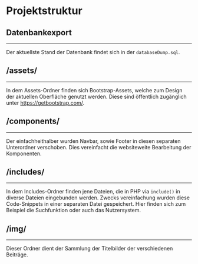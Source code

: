 # Projektstruktur

## Datenbankexport

---

Der aktuellste Stand der Datenbank findet sich in der `databaseDump.sql`.

## /assets/

---

In dem Assets-Ordner finden sich Bootstrap-Assets, welche zum Design der aktuellen Oberfläche genutzt werden. Diese sind öffentlich zugänglich unter https://getbootstrap.com/.

## /components/

---

Der einfachheithalber wurden Navbar, sowie Footer in diesen separaten Unterordner verschoben. Dies vereinfacht die websiteweite Bearbeitung der Komponenten.

## /includes/

---

In dem Includes-Ordner finden jene Dateien, die in PHP via `include()` in diverse Dateien eingebunden werden. Zwecks vereinfachung wurden diese Code-Snippets in einer separaten Datei gespeichert. Hier finden sich zum Beispiel die Suchfunktion oder auch das Nutzersystem.

## /img/

---

Dieser Ordner dient der Sammlung der Titelbilder der verschiedenen Beiträge.
